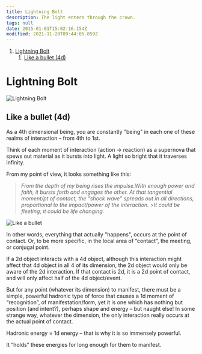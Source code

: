 ```yaml
---
title: Lightning Bolt
description: The light enters through the crown.
tags: null
date: 2015-01-01T15:02:16.154Z
modified: 2021-11-28T09:44:05.859Z
---
```


1. [Lightning Bolt](#lightning-bolt)
   1. [Like a bullet (4d)](#like-a-bullet-4d)

# Lightning Bolt

![Lightning Bolt](/posts/img/qkab/Diagram%20Kab6%20-%20Lightning%20Bolt.png)

## Like a bullet (4d)

As a 4th dimensional being, you are constantly "being" in each one of these realms of interaction – from 4th to 1st.

Think of each moment of interaction (action -> reaction) as a supernova that spews out material as it bursts into light. A light so bright that it traverses infinity.

From my point of view, it looks something like this:

> _From the depth of my being rises the impulse.With enough power and faith, it bursts forth and engages the other. At that tangential moment/pt of contact, the “shock wave” spreads out in all directions, proportional to the impact/power of the interaction._ >_It could be fleeting; it could be life changing._

![Like a bullet](/posts/img/qkab/Diagram%20Kab3%20-%20Bullet.png)

In other words, everything that actually "happens", occurs at the point of contact. Or, to be more specific, in the local area of “contact”, the meeting, or conjugal point.

If a 2d object interacts with a 4d object, although this interaction might affect that 4d object in all 4 of its dimension, the 2d object would only be aware of the 2d interaction. If that contact is 2d, it is a 2d point of contact, and will only affect half of the 4d object/event.

But for any point (whatever its dimension) to manifest, there must be a simple, powerful hadronic type of force that causes a 1d moment of “recognition”, of manifestation/form, yet it is one which has nothing but position (and intent?), perhaps shape and energy – but naught else! In some strange way, whatever the dimension, the only interaction really occurs at the actual point of contact.

Hadronic energy = 1d energy – that is why it is so immensely powerful.

It “holds” these energies for long enough for them to manifest.
